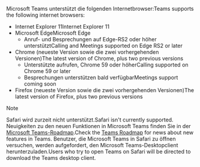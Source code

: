 <span data-ttu-id="f6314-101">Microsoft Teams unterstützt die folgenden Internetbrowser:</span><span class="sxs-lookup"><span data-stu-id="f6314-101">Teams supports the following internet browsers:</span></span> 
- <span data-ttu-id="f6314-102">Internet Explorer 11</span><span class="sxs-lookup"><span data-stu-id="f6314-102">Internet Explorer 11</span></span>
- <span data-ttu-id="f6314-103">Microsoft Edge</span><span class="sxs-lookup"><span data-stu-id="f6314-103">Microsoft Edge</span></span>
  - <span data-ttu-id="f6314-104">Anruf- und Besprechungen auf Edge-RS2 oder höher unterstützt</span><span class="sxs-lookup"><span data-stu-id="f6314-104">Calling and Meetings supported on Edge RS2 or later</span></span>
- <span data-ttu-id="f6314-105">Chrome (neueste Version sowie die zwei vorhergehenden Versionen)</span><span class="sxs-lookup"><span data-stu-id="f6314-105">The latest version of Chrome, plus two previous versions</span></span>
  - <span data-ttu-id="f6314-106">Unterstützte aufrufen, Chrome 59 oder höher</span><span class="sxs-lookup"><span data-stu-id="f6314-106">Calling supported on Chrome 59 or later</span></span>
  - <span data-ttu-id="f6314-107">Besprechungen unterstützen bald verfügbar</span><span class="sxs-lookup"><span data-stu-id="f6314-107">Meetings support coming soon</span></span>
- <span data-ttu-id="f6314-108">Firefox (neueste Version sowie die zwei vorhergehenden Versionen)</span><span class="sxs-lookup"><span data-stu-id="f6314-108">The latest version of Firefox, plus two previous versions</span></span>

> [!NOTE]
> <span data-ttu-id="f6314-109">Safari wird zurzeit nicht unterstützt.</span><span class="sxs-lookup"><span data-stu-id="f6314-109">Safari isn't currently supported.</span></span> <span data-ttu-id="f6314-110">Neuigkeiten zu den neuen Funktionen in Microsoft Teams finden Sie in der [Microsoft Teams-Roadmap](http://aka.ms/TeamsRoadmap).</span><span class="sxs-lookup"><span data-stu-id="f6314-110">Check the [Teams Roadmap](http://aka.ms/TeamsRoadmap) for news about new features in Teams.</span></span> <span data-ttu-id="f6314-111">Benutzer, die Microsoft Teams in Safari zu öffnen versuchen, werden aufgefordert, den Microsoft Teams-Desktopclient herunterzuladen.</span><span class="sxs-lookup"><span data-stu-id="f6314-111">Users who try to open Teams on Safari will be directed to download the Teams desktop client.</span></span>